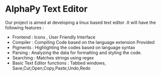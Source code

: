 AlphaPy Text Editor
====================
Our project is aimed at developing a linux based text editor .It will have the following features :
* Frontend : Icons , User Friendly Interface
* Compiler : Compiling Code based on the language extension Provided
* Pigments : Highlighting the codes based on language syntax
* Parsing : Analyzing the data for formatting and styling the code.
* Searching : Matches strings using regex
* Basic Text Editor functions : Tabbed windows, Save,Cut,Open,Copy,Paste,Undo,Redo
